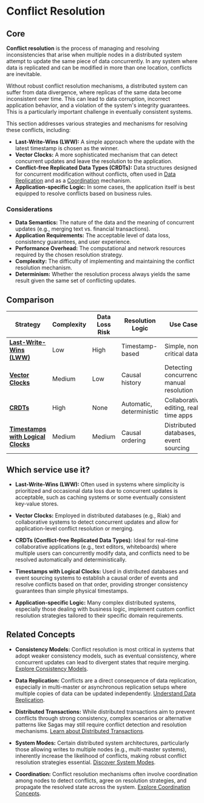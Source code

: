 # Conflict Resolution

## Core

**Conflict resolution** is the process of managing and resolving inconsistencies that arise when multiple nodes in a distributed system attempt to update the same piece of data concurrently. In any system where data is replicated and can be modified in more than one location, conflicts are inevitable.

Without robust conflict resolution mechanisms, a distributed system can suffer from data divergence, where replicas of the same data become inconsistent over time. This can lead to data corruption, incorrect application behavior, and a violation of the system's integrity guarantees. This is a particularly important challenge in eventually consistent systems.

This section addresses various strategies and mechanisms for resolving these conflicts, including:
- **Last-Write-Wins (LWW):** A simple approach where the update with the latest timestamp is chosen as the winner.
- **Vector Clocks:** A more sophisticated mechanism that can detect concurrent updates and leave the resolution to the application.
- **Conflict-free Replicated Data Types (CRDTs):** Data structures designed for concurrent modification without conflicts, often used in [Data Replication](../data-replication/README.md) and as a [Coordination](../coordination/README.md) mechanism.
- **Application-specific Logic:** In some cases, the application itself is best equipped to resolve conflicts based on business rules.

### Considerations

-   **Data Semantics:** The nature of the data and the meaning of concurrent updates (e.g., merging text vs. financial transactions).
-   **Application Requirements:** The acceptable level of data loss, consistency guarantees, and user experience.
-   **Performance Overhead:** The computational and network resources required by the chosen resolution strategy.
-   **Complexity:** The difficulty of implementing and maintaining the conflict resolution mechanism.
-   **Determinism:** Whether the resolution process always yields the same result given the same set of conflicting updates.

## Comparison

| Strategy | Complexity | Data Loss Risk | Resolution Logic | Use Case |
|---|---|---|---|---|
| **[Last-Write-Wins (LWW)](./last-write-wins)** | Low | High | Timestamp-based | Simple, non-critical data |
| **[Vector Clocks](./vector-clocks)** | Medium | Low | Causal history | Detecting concurrency, manual resolution |
| **[CRDTs](./crdts)** | High | None | Automatic, deterministic | Collaborative editing, real-time apps |
| **[Timestamps with Logical Clocks](./timestamps-with-logical-clocks)** | Medium | Medium | Causal ordering | Distributed databases, event sourcing |

## Which service use it?



-   **Last-Write-Wins (LWW):** Often used in systems where simplicity is prioritized and occasional data loss due to concurrent updates is acceptable, such as caching systems or some eventually consistent key-value stores.

-   **Vector Clocks:** Employed in distributed databases (e.g., Riak) and collaborative systems to detect concurrent updates and allow for application-level conflict resolution or merging.

-   **CRDTs (Conflict-free Replicated Data Types):** Ideal for real-time collaborative applications (e.g., text editors, whiteboards) where multiple users can concurrently modify data, and conflicts need to be resolved automatically and deterministically.

-   **Timestamps with Logical Clocks:** Used in distributed databases and event sourcing systems to establish a causal order of events and resolve conflicts based on that order, providing stronger consistency guarantees than simple physical timestamps.

-   **Application-specific Logic:** Many complex distributed systems, especially those dealing with business logic, implement custom conflict resolution strategies tailored to their specific domain requirements.

## Related Concepts

-   **Consistency Models:** Conflict resolution is most critical in systems that adopt weaker consistency models, such as eventual consistency, where concurrent updates can lead to divergent states that require merging. [Explore Consistency Models](../consistency-models/README.md).

-   **Data Replication:** Conflicts are a direct consequence of data replication, especially in multi-master or asynchronous replication setups where multiple copies of data can be updated independently. [Understand Data Replication](../data-replication/README.md).

-   **Distributed Transactions:** While distributed transactions aim to prevent conflicts through strong consistency, complex scenarios or alternative patterns like Sagas may still require conflict detection and resolution mechanisms. [Learn about Distributed Transactions](../distributed-transactions/README.md).

-   **System Modes:** Certain distributed system architectures, particularly those allowing writes to multiple nodes (e.g., multi-master systems), inherently increase the likelihood of conflicts, making robust conflict resolution strategies essential. [Discover System Modes](../system-mode/README.md).

-   **Coordination:** Conflict resolution mechanisms often involve coordination among nodes to detect conflicts, agree on resolution strategies, and propagate the resolved state across the system. [Explore Coordination Concepts](../coordination/README.md).
